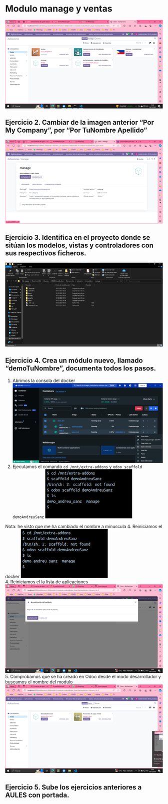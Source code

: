 # Modulo manage y ventas
![Alt text](image.png)
## Ejercicio 2. Cambiar de la imagen anterior “Por My Company”, por “Por TuNombre Apellido”
![Alt text](image-1.png)
## Ejercicio 3. Identifica en el proyecto donde se sitúan los modelos, vistas y controladores con sus respectivos ficheros. 
![Alt text](image-2.png) 
## Ejercicio 4. Crea un módulo nuevo, llamado “demoTuNombre”, documenta todos los pasos. 
1. Abrimos la consola del docker
![Alt text](image-3.png)  
3. Ejecutamos el comando `cd /mnt/extra-addons` y `odoo scaffold demoAndreuSanz`
![Alt text](image-5.png)  

Nota: he visto que me ha cambiado el nombre a minuscula
4. Reiniciamos el docker
![Alt text](image-6.png)  
4. Reiniciamos el la lista de aplicaciones
![Alt text](image-7.png)  
5. Comprobamos que se ha creado en Odoo desde el modo desarrollador y buscamos el nombre del modulo
![Alt text](image-8.png)  
## Ejercicio 5. Sube los ejercicios anteriores a AULES con portada.